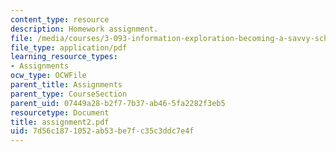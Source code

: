 ```yaml
---
content_type: resource
description: Homework assignment.
file: /media/courses/3-093-information-exploration-becoming-a-savvy-scholar-fall-2006/7d56c1871052ab53be7fc35c3ddc7e4f_assignment2.pdf
file_type: application/pdf
learning_resource_types:
- Assignments
ocw_type: OCWFile
parent_title: Assignments
parent_type: CourseSection
parent_uid: 07449a28-b2f7-7b37-ab46-5fa2282f3eb5
resourcetype: Document
title: assignment2.pdf
uid: 7d56c187-1052-ab53-be7f-c35c3ddc7e4f
---
```

